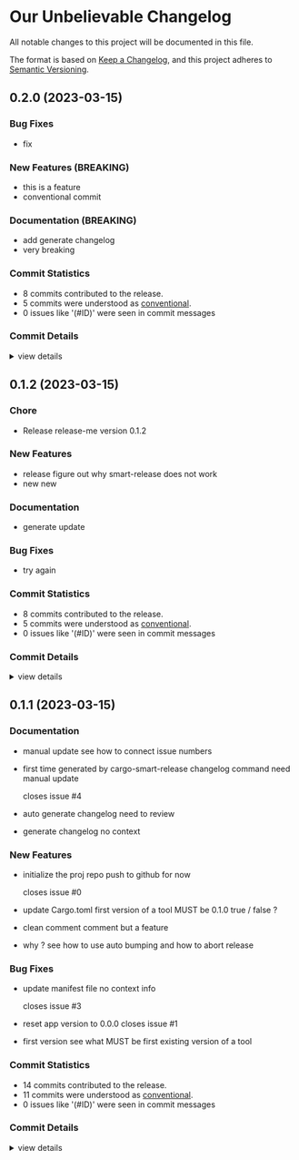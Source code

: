 # Our Unbelievable Changelog

All notable changes to this project will be documented in this file.

The format is based on [Keep a Changelog](https://keepachangelog.com/en/1.0.0/),
and this project adheres to [Semantic Versioning](https://semver.org/spec/v2.0.0.html).

## 0.2.0 (2023-03-15)

### Bug Fixes

 - <csr-id-136435e9147b509c66641c02e50c37a1babe9450/> fix

### New Features (BREAKING)

 - <csr-id-e209d2ba324057e8180d0d1241753f074a633784/> this is a feature
 - <csr-id-7cb5a9946d32303604cba59e6d76b86c1e72949b/> conventional commit

### Documentation (BREAKING)

 - <csr-id-52080a77636696457826d0d2185f0deadb2cb94c/> add generate changelog
 - <csr-id-b229d65d61dac14ce77843c7f6e1eefdd3b81b49/> very breaking

### Commit Statistics

<csr-read-only-do-not-edit/>

 - 8 commits contributed to the release.
 - 5 commits were understood as [conventional](https://www.conventionalcommits.org).
 - 0 issues like '(#ID)' were seen in commit messages

### Commit Details

<csr-read-only-do-not-edit/>

<details><summary>view details</summary>

 * **Uncategorized**
    - Very breaking ([`b229d65`](https://github.com/tanyagalkina/release_poc/commit/b229d65d61dac14ce77843c7f6e1eefdd3b81b49))
    - Conventional commit ([`7cb5a99`](https://github.com/tanyagalkina/release_poc/commit/7cb5a9946d32303604cba59e6d76b86c1e72949b))
    - Fix ([`136435e`](https://github.com/tanyagalkina/release_poc/commit/136435e9147b509c66641c02e50c37a1babe9450))
    - Bump release-me v0.2.0 ([`7e555b0`](https://github.com/tanyagalkina/release_poc/commit/7e555b07352cbd730929cca0903ae65901a8f9c8))
    - Add generate changelog ([`52080a7`](https://github.com/tanyagalkina/release_poc/commit/52080a77636696457826d0d2185f0deadb2cb94c))
    - This is a feature ([`e209d2b`](https://github.com/tanyagalkina/release_poc/commit/e209d2ba324057e8180d0d1241753f074a633784))
    - Adjusting changelogs prior to release of release-me v0.2.0 ([`95b39fe`](https://github.com/tanyagalkina/release_poc/commit/95b39fe6baf35a47e48b2682bffcbdf990263d6e))
    - Some NOT conventinal commit ([`4c309a2`](https://github.com/tanyagalkina/release_poc/commit/4c309a2a76ed7a8a4d1e3ca86db3ad77b4f783b4))
</details>

## 0.1.2 (2023-03-15)

<csr-id-2bb5eecac654accdb7ec6211656b6c4ac6de486a/>

### Chore

 - <csr-id-2bb5eecac654accdb7ec6211656b6c4ac6de486a/> Release release-me version 0.1.2

### New Features

 - <csr-id-c6a8e9fda22e2ef4eacfdaa9605a78f6c118bb8c/> release
   figure out why smart-release does not work
 - <csr-id-35fee074316be083447d239de596d865fa314b20/> new
   new

### Documentation

 - <csr-id-5557e34919db8d15f199a110a58a035cad8a971b/> generate update

### Bug Fixes

 - <csr-id-bc168b2c886afedeeb728a537089230d08637761/> try again

### Commit Statistics

<csr-read-only-do-not-edit/>

 - 8 commits contributed to the release.
 - 5 commits were understood as [conventional](https://www.conventionalcommits.org).
 - 0 issues like '(#ID)' were seen in commit messages

### Commit Details

<csr-read-only-do-not-edit/>

<details><summary>view details</summary>

 * **Uncategorized**
    - Bump release-me v0.1.2 ([`f7af9ff`](https://github.com/tanyagalkina/release_poc/commit/f7af9ff56cc5735f9de45eacfb39d8350e78e53c))
    - Feat! a new break ([`ae45eb9`](https://github.com/tanyagalkina/release_poc/commit/ae45eb92a8a177b405870eaf96591e9d021aaf15))
    - Bump release-me v0.1.2 ([`d1081df`](https://github.com/tanyagalkina/release_poc/commit/d1081dffceb7f182cc6cc768ebdebe909209ab71))
    - New ([`35fee07`](https://github.com/tanyagalkina/release_poc/commit/35fee074316be083447d239de596d865fa314b20))
    - Try again ([`bc168b2`](https://github.com/tanyagalkina/release_poc/commit/bc168b2c886afedeeb728a537089230d08637761))
    - Generate update ([`5557e34`](https://github.com/tanyagalkina/release_poc/commit/5557e34919db8d15f199a110a58a035cad8a971b))
    - Release ([`c6a8e9f`](https://github.com/tanyagalkina/release_poc/commit/c6a8e9fda22e2ef4eacfdaa9605a78f6c118bb8c))
    - Release release-me version 0.1.2 ([`2bb5eec`](https://github.com/tanyagalkina/release_poc/commit/2bb5eecac654accdb7ec6211656b6c4ac6de486a))
</details>

## 0.1.1 (2023-03-15)

### Documentation

 - <csr-id-2c55e6889890e1e2d67d9f253b593d10f4b95096/> manual update
   see how to connect issue numbers
 - <csr-id-bbbf409737eebeb9840721b73b559850cb04374f/> first time generated by cargo-smart-release changelog command
   need manual update
   
   closes issue #4
 - <csr-id-5208c4d71b89119f8631787c35c28b8c46306030/> auto generate changelog
   need to review
 - <csr-id-e526937e806f896c602e4d8eccf3020bd3e84ad6/> generate changelog
   no context

### New Features

 - <csr-id-0407928bf8c828cd0566e472a4735dab720ca620/> initialize the proj repo
   push to github for now
   
   closes issue #0
 - <csr-id-456078a1836f7e5aca4bde90fc02c72296f000d2/> update Cargo.toml
   first version of a tool MUST be 0.1.0 true / false ?
 - <csr-id-deede878198ccf0db345e33bf08de57c7fadb3a5/> clean comment
   comment but a feature
 - <csr-id-8919f5a054e1919e27b0f3e37980cc30f0de4dec/> why ?
   see how to use auto bumping and how to abort release

### Bug Fixes

 - <csr-id-362da5f51edfa4e6bfbb968d97904682241c6abf/> update manifest file
   no context info
   
   closes issue #3
 - <csr-id-6919aec4d3fc29fb3782bfac21301741141d29ad/> reset app version to 0.0.0
   closes issue #1
 - <csr-id-967ad2051c96767654a7ee08d6a05d49b03d686a/> first version
   see what MUST be first existing version of a tool

### Commit Statistics

<csr-read-only-do-not-edit/>

 - 14 commits contributed to the release.
 - 11 commits were understood as [conventional](https://www.conventionalcommits.org).
 - 0 issues like '(#ID)' were seen in commit messages

### Commit Details

<csr-read-only-do-not-edit/>

<details><summary>view details</summary>

 * **Uncategorized**
    - Bump release-me v0.1.1 ([`7f6cfe4`](https://github.com/tanyagalkina/release_poc/commit/7f6cfe405e8e14f7c929e9a28df846d071769bbd))
    - Generate changelog ([`e526937`](https://github.com/tanyagalkina/release_poc/commit/e526937e806f896c602e4d8eccf3020bd3e84ad6))
    - Why ? ([`8919f5a`](https://github.com/tanyagalkina/release_poc/commit/8919f5a054e1919e27b0f3e37980cc30f0de4dec))
    - Bump release-me v0.1.1 ([`a0b84f7`](https://github.com/tanyagalkina/release_poc/commit/a0b84f7810425ea9bd20a9a6a803892f79e0bd22))
    - Auto generate changelog ([`5208c4d`](https://github.com/tanyagalkina/release_poc/commit/5208c4d71b89119f8631787c35c28b8c46306030))
    - Clean comment ([`deede87`](https://github.com/tanyagalkina/release_poc/commit/deede878198ccf0db345e33bf08de57c7fadb3a5))
    - Bump release-me v0.1.1 ([`f2a0303`](https://github.com/tanyagalkina/release_poc/commit/f2a0303414ff683e4c3182efa50fdd5c1e9b2fa3))
    - Update Cargo.toml ([`456078a`](https://github.com/tanyagalkina/release_poc/commit/456078a1836f7e5aca4bde90fc02c72296f000d2))
    - First version ([`967ad20`](https://github.com/tanyagalkina/release_poc/commit/967ad2051c96767654a7ee08d6a05d49b03d686a))
    - Manual update ([`2c55e68`](https://github.com/tanyagalkina/release_poc/commit/2c55e6889890e1e2d67d9f253b593d10f4b95096))
    - First time generated by cargo-smart-release changelog command ([`bbbf409`](https://github.com/tanyagalkina/release_poc/commit/bbbf409737eebeb9840721b73b559850cb04374f))
    - Update manifest file ([`362da5f`](https://github.com/tanyagalkina/release_poc/commit/362da5f51edfa4e6bfbb968d97904682241c6abf))
    - Reset app version to 0.0.0 ([`6919aec`](https://github.com/tanyagalkina/release_poc/commit/6919aec4d3fc29fb3782bfac21301741141d29ad))
    - Initialize the proj repo ([`0407928`](https://github.com/tanyagalkina/release_poc/commit/0407928bf8c828cd0566e472a4735dab720ca620))
</details>

